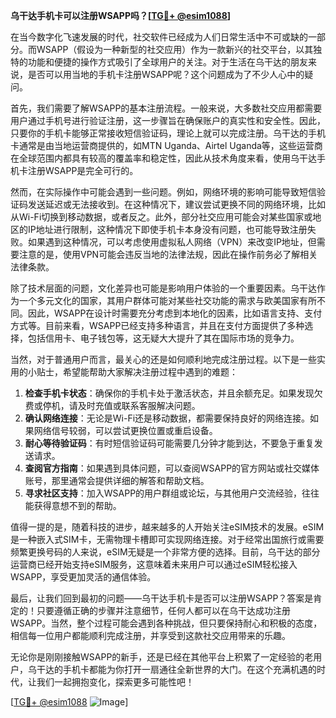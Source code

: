 **乌干达手机卡可以注册WSAPP吗？[[TG💪+ @esim1088](https://t.me/s/esim1088)]**

在当今数字化飞速发展的时代，社交软件已经成为人们日常生活中不可或缺的一部分。而WSAPP（假设为一种新型的社交应用）作为一款新兴的社交平台，以其独特的功能和便捷的操作方式吸引了全球用户的关注。对于生活在乌干达的朋友来说，是否可以用当地的手机卡注册WSAPP呢？这个问题成为了不少人心中的疑问。

首先，我们需要了解WSAPP的基本注册流程。一般来说，大多数社交应用都需要用户通过手机号进行验证注册，这一步骤旨在确保账户的真实性和安全性。因此，只要你的手机卡能够正常接收短信验证码，理论上就可以完成注册。乌干达的手机卡通常是由当地运营商提供的，如MTN Uganda、Airtel Uganda等，这些运营商在全球范围内都具有较高的覆盖率和稳定性，因此从技术角度来看，使用乌干达手机卡注册WSAPP是完全可行的。

然而，在实际操作中可能会遇到一些问题。例如，网络环境的影响可能导致短信验证码发送延迟或无法接收到。在这种情况下，建议尝试更换不同的网络环境，比如从Wi-Fi切换到移动数据，或者反之。此外，部分社交应用可能会对某些国家或地区的IP地址进行限制，这种情况下即使手机卡本身没有问题，也可能导致注册失败。如果遇到这种情况，可以考虑使用虚拟私人网络（VPN）来改变IP地址，但需要注意的是，使用VPN可能会违反当地的法律法规，因此在操作前务必了解相关法律条款。

除了技术层面的问题，文化差异也可能是影响用户体验的一个重要因素。乌干达作为一个多元文化的国家，其用户群体可能对某些社交功能的需求与欧美国家有所不同。因此，WSAPP在设计时需要充分考虑到本地化的因素，比如语言支持、支付方式等。目前来看，WSAPP已经支持多种语言，并且在支付方面提供了多种选择，包括信用卡、电子钱包等，这无疑大大提升了其在国际市场的竞争力。

当然，对于普通用户而言，最关心的还是如何顺利地完成注册过程。以下是一些实用的小贴士，希望能帮助大家解决注册过程中遇到的难题：

1. **检查手机卡状态**：确保你的手机卡处于激活状态，并且余额充足。如果发现欠费或停机，请及时充值或联系客服解决问题。
2. **确认网络连接**：无论是Wi-Fi还是移动数据，都需要保持良好的网络连接。如果网络信号较弱，可以尝试更换位置或重启设备。
3. **耐心等待验证码**：有时短信验证码可能需要几分钟才能到达，不要急于重复发送请求。
4. **查阅官方指南**：如果遇到具体问题，可以查阅WSAPP的官方网站或社交媒体账号，那里通常会提供详细的解答和帮助文档。
5. **寻求社区支持**：加入WSAPP的用户群组或论坛，与其他用户交流经验，往往能获得意想不到的帮助。

值得一提的是，随着科技的进步，越来越多的人开始关注eSIM技术的发展。eSIM是一种嵌入式SIM卡，无需物理卡槽即可实现网络连接。对于经常出国旅行或需要频繁更换号码的人来说，eSIM无疑是一个非常方便的选择。目前，乌干达的部分运营商已经开始支持eSIM服务，这意味着未来用户可以通过eSIM轻松接入WSAPP，享受更加灵活的通信体验。

最后，让我们回到最初的问题——乌干达手机卡是否可以注册WSAPP？答案是肯定的！只要遵循正确的步骤并注意细节，任何人都可以在乌干达成功注册WSAPP。当然，整个过程可能会遇到各种挑战，但只要保持耐心和积极的态度，相信每一位用户都能顺利完成注册，并享受到这款社交应用带来的乐趣。

无论你是刚刚接触WSAPP的新手，还是已经在其他平台上积累了一定经验的老用户，乌干达的手机卡都能为你打开一扇通往全新世界的大门。在这个充满机遇的时代，让我们一起拥抱变化，探索更多可能性吧！

[[TG💪+ @esim1088](https://t.me/s/esim1088) ![Image](https://i.postimg.cc/4NQfJmqS/Snipaste-2025-05-13-00-14-12.png)]